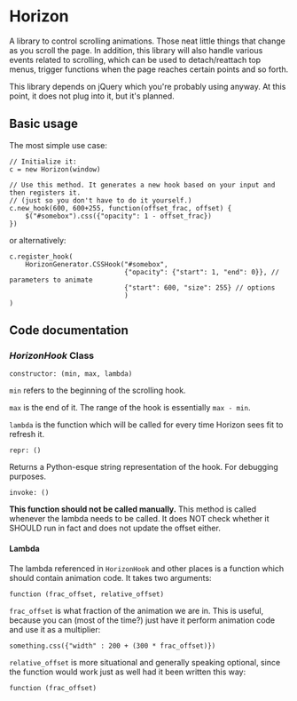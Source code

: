 Horizon
=======

A library to control scrolling animations. Those neat little things that change as you scroll the page. In addition, this library will also handle various events related to scrolling, which can be used to detach/reattach top menus, trigger functions when the page reaches certain points and so forth.

This library depends on jQuery which you're probably using anyway. At this point, it does not plug into it, but it's planned.

## Basic usage

The most simple use case:

	// Initialize it:
	c = new Horizon(window)

	// Use this method. It generates a new hook based on your input and then registers it.
	// (just so you don't have to do it yourself.)
	c.new_hook(600, 600+255, function(offset_frac, offset) {
		$("#somebox").css({"opacity": 1 - offset_frac})
	})
	
or alternatively:

	c.register_hook(
		HorizonGenerator.CSSHook("#somebox",
								 {"opacity": {"start": 1, "end": 0}}, // parameters to animate
								 {"start": 600, "size": 255} // options
								 )
	)

## Code documentation

### *HorizonHook* Class

	constructor: (min, max, lambda)

`min` refers to the beginning of the scrolling hook.

`max` is the end of it. The range of the hook is essentially `max - min`.

`lambda` is the function which will be called for every time Horizon sees fit to refresh it.

	repr: ()

Returns a Python-esque string representation of the hook. For debugging purposes.

	invoke: ()

**This function should not be called manually.** This method is called whenever the lambda needs to be called. It does NOT check whether it SHOULD run in fact and does not update the offset either.


#### Lambda

The lambda referenced in `HorizonHook` and other places is a function which should contain animation code. It takes two arguments:

	function (frac_offset, relative_offset)

`frac_offset` is what fraction of the animation we are in. This is useful, because you can (most of the time?) just have it perform animation code and use it as a multiplier:

	something.css({"width" : 200 + (300 * frac_offset)})

`relative_offset` is more situational and generally speaking optional, since the function would work just as well had it been written this way:

	function (frac_offset)
